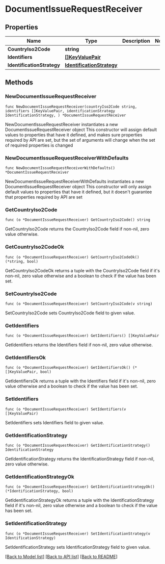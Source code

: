 # DocumentIssueRequestReceiver

## Properties

Name | Type | Description | Notes
------------ | ------------- | ------------- | -------------
**CountryIso2Code** | **string** |  | 
**Identifiers** | [**[]KeyValuePair**](KeyValuePair.md) |  | 
**IdentificationStrategy** | [**IdentificationStrategy**](IdentificationStrategy.md) |  | 

## Methods

### NewDocumentIssueRequestReceiver

`func NewDocumentIssueRequestReceiver(countryIso2Code string, identifiers []KeyValuePair, identificationStrategy IdentificationStrategy, ) *DocumentIssueRequestReceiver`

NewDocumentIssueRequestReceiver instantiates a new DocumentIssueRequestReceiver object
This constructor will assign default values to properties that have it defined,
and makes sure properties required by API are set, but the set of arguments
will change when the set of required properties is changed

### NewDocumentIssueRequestReceiverWithDefaults

`func NewDocumentIssueRequestReceiverWithDefaults() *DocumentIssueRequestReceiver`

NewDocumentIssueRequestReceiverWithDefaults instantiates a new DocumentIssueRequestReceiver object
This constructor will only assign default values to properties that have it defined,
but it doesn't guarantee that properties required by API are set

### GetCountryIso2Code

`func (o *DocumentIssueRequestReceiver) GetCountryIso2Code() string`

GetCountryIso2Code returns the CountryIso2Code field if non-nil, zero value otherwise.

### GetCountryIso2CodeOk

`func (o *DocumentIssueRequestReceiver) GetCountryIso2CodeOk() (*string, bool)`

GetCountryIso2CodeOk returns a tuple with the CountryIso2Code field if it's non-nil, zero value otherwise
and a boolean to check if the value has been set.

### SetCountryIso2Code

`func (o *DocumentIssueRequestReceiver) SetCountryIso2Code(v string)`

SetCountryIso2Code sets CountryIso2Code field to given value.


### GetIdentifiers

`func (o *DocumentIssueRequestReceiver) GetIdentifiers() []KeyValuePair`

GetIdentifiers returns the Identifiers field if non-nil, zero value otherwise.

### GetIdentifiersOk

`func (o *DocumentIssueRequestReceiver) GetIdentifiersOk() (*[]KeyValuePair, bool)`

GetIdentifiersOk returns a tuple with the Identifiers field if it's non-nil, zero value otherwise
and a boolean to check if the value has been set.

### SetIdentifiers

`func (o *DocumentIssueRequestReceiver) SetIdentifiers(v []KeyValuePair)`

SetIdentifiers sets Identifiers field to given value.


### GetIdentificationStrategy

`func (o *DocumentIssueRequestReceiver) GetIdentificationStrategy() IdentificationStrategy`

GetIdentificationStrategy returns the IdentificationStrategy field if non-nil, zero value otherwise.

### GetIdentificationStrategyOk

`func (o *DocumentIssueRequestReceiver) GetIdentificationStrategyOk() (*IdentificationStrategy, bool)`

GetIdentificationStrategyOk returns a tuple with the IdentificationStrategy field if it's non-nil, zero value otherwise
and a boolean to check if the value has been set.

### SetIdentificationStrategy

`func (o *DocumentIssueRequestReceiver) SetIdentificationStrategy(v IdentificationStrategy)`

SetIdentificationStrategy sets IdentificationStrategy field to given value.



[[Back to Model list]](../README.md#documentation-for-models) [[Back to API list]](../README.md#documentation-for-api-endpoints) [[Back to README]](../README.md)


